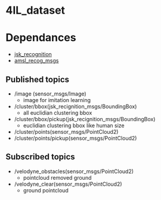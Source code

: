 # 4IL_dataset

# Dependances
- [jsk_recognition](https://github.com/jsk-ros-pkg/jsk_recognition)
- [amsl_recog_msgs](https://github.com/Sadaku1993/amsl_recog_msgs)

## Published topics
- /image (sensor_msgs/Image)
	- image for imitation learning
- /cluster/bbox(jsk_recignition_msgs/BoundingBox)
	- all euclidian clustering bbox
- /cluster/bbox/pickup(jsk_recignition_msgs/BoundingBox)
	- euclidian clustering bbox like human size
- /cluster/points(sensor_msgs/PointCloud2)
- /cluster/points/pickup(sensor_msgs/PointCloud2)


## Subscribed topics
- /velodyne_obstacles(sensor_msgs/PointCloud2)
	- pointcloud removed ground
- /velodyne_clear(sensor_msgs/PointCloud2)
	- ground pointcloud

